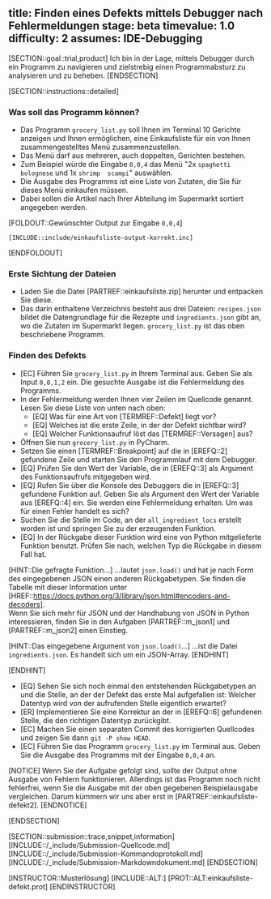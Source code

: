title: Finden eines Defekts mittels Debugger nach Fehlermeldungen
stage: beta
timevalue: 1.0
difficulty: 2
assumes: IDE-Debugging
---
[SECTION::goal::trial,product]
Ich bin in der Lage, mittels Debugger durch ein Programm zu navigieren und zielstrebig einen 
Programmabsturz zu analysieren und zu beheben.
[ENDSECTION]

[SECTION::instructions::detailed]

### Was soll das Programm können?

- Das Programm `grocery_list.py` soll Ihnen im Terminal 10 Gerichte anzeigen und Ihnen 
  ermöglichen, eine Einkaufsliste für ein von Ihnen zusammengestelltes Menü zusammenzustellen.
- Das Menü darf aus mehreren, auch doppelten, Gerichten bestehen.
- Zum Beispiel würde die Eingabe `0,0,4` das Menü "2x `spaghetti bolognese` und 1x `shrimp 
  scampi`" auswählen.
- Die Ausgabe des Programms ist eine Liste von Zutaten, die Sie für dieses Menü einkaufen müssen.
- Dabei sollen die Artikel nach Ihrer Abteilung im Supermarkt sortiert angegeben werden.

[FOLDOUT::Gewünschter Output zur Eingabe `0,0,4`]
```console
[INCLUDE::include/einkaufsliste-output-korrekt.inc]
```
[ENDFOLDOUT]

### Erste Sichtung der Dateien

- Laden Sie die Datei [PARTREF::einkaufsliste.zip] herunter und entpacken Sie diese.
- Das darin enthaltene Verzeichnis besteht aus drei Dateien:
  `recipes.json` bildet die Datengrundlage für die Rezepte und `ingredients.json` gibt an, wo 
  die Zutaten im Supermarkt liegen.
  `grocery_list.py` ist das oben beschriebene Programm.

### Finden des Defekts

- [EC] Führen Sie `grocery_list.py` in Ihrem Terminal aus. 
  Geben Sie als Input `0,0,1,2` ein.
  Die gesuchte Ausgabe ist die Fehlermeldung des Programms.
- In der Fehlermeldung werden Ihnen vier Zeilen im Quellcode genannt.
  Lesen Sie diese Liste von unten nach oben: 
    - [EQ] Was für eine Art von [TERMREF::Defekt] liegt vor? 
    - [EQ] Welches ist die erste Zeile, in der der Defekt sichtbar wird?
    - [EQ] Welcher Funktionsaufruf löst das [TERMREF::Versagen] aus?
- Öffnen Sie nun `grocery_list.py` in PyCharm.
- Setzen Sie einen [TERMREF::Breakpoint] auf die in [EREFQ::2] gefundene Zeile und starten Sie 
  den Programmlauf mit dem Debugger.
- [EQ] Prüfen Sie den Wert der Variable, die in [EREFQ::3] als Argument des Funktionsaufrufs 
  mitgegeben wird.
- [EQ] Rufen Sie über die Konsole des Debuggers die in [EREFQ::3] gefundene Funktion auf. 
  Geben Sie als Argument den Wert der Variable aus [EREFQ::4] ein.
  Sie werden eine Fehlermeldung erhalten.
  Um was für einen Fehler handelt es sich?
- Suchen Sie die Stelle im Code, an der `all_ingredient_locs` erstellt worden ist und springen 
  Sie zu der erzeugenden Funktion.
- [EQ] In der Rückgabe dieser Funktion wird eine von Python mitgelieferte Funktion benutzt.
  Prüfen Sie nach, welchen Typ die Rückgabe in diesem Fall hat.

[HINT::Die gefragte Funktion...]
...lautet `json.load()` und hat je nach Form des eingegebenen JSON einen anderen Rückgabetypen.
Sie finden die Tabelle mit dieser Information unter 
[HREF::https://docs.python.org/3/library/json.html#encoders-and-decoders].  
Wenn Sie sich mehr für JSON und der Handhabung von JSON in Python interessieren, 
finden Sie in den Aufgaben [PARTREF::m_json1] und [PARTREF::m_json2] einen Einstieg.

[HINT::Das eingegebene Argument von `json.load()`...]
...ist die Datei `ingredients.json`. Es handelt sich um ein JSON-Array.
[ENDHINT]

[ENDHINT]  

- [EQ] Sehen Sie sich noch einmal den entstehenden Rückgabetypen an und die Stelle, an der der 
  Defekt das erste Mal aufgefallen ist: Welcher Datentyp wird von der aufrufenden Stelle 
  eigentlich erwartet?
- [ER] Implementieren Sie eine Korrektur an der in [EREFQ::6] gefundenen Stelle, die den richtigen 
  Datentyp zurückgibt.
- [EC] Machen Sie einen separaten Commit des korrigierten Quellcodes und zeigen Sie dann
  `git -P show HEAD`.
- [EC] Führen Sie das Programm `grocery_list.py` im Terminal aus. 
  Geben Sie die Ausgabe des Programms mit der Eingabe `0,0,4` an.

[NOTICE]
Wenn Sie der Aufgabe gefolgt sind, sollte der Output ohne Ausgabe von Fehlern funktionieren.
Allerdings ist das Programm noch nicht fehlerfrei, wenn Sie die Ausgabe mit der oben gegebenen
Beispielausgabe vergleichen. 
Darum kümmern wir uns aber erst in [PARTREF::einkaufsliste-defekt2].
[ENDNOTICE]

[ENDSECTION]

[SECTION::submission::trace,snippet,information]
[INCLUDE::/_include/Submission-Quellcode.md]
[INCLUDE::/_include/Submission-Kommandoprotokoll.md]
[INCLUDE::/_include/Submission-Markdowndokument.md]
[ENDSECTION]

[INSTRUCTOR::Musterlösung]
[INCLUDE::ALT:]
[PROT::ALT:einkaufsliste-defekt.prot]
[ENDINSTRUCTOR]
